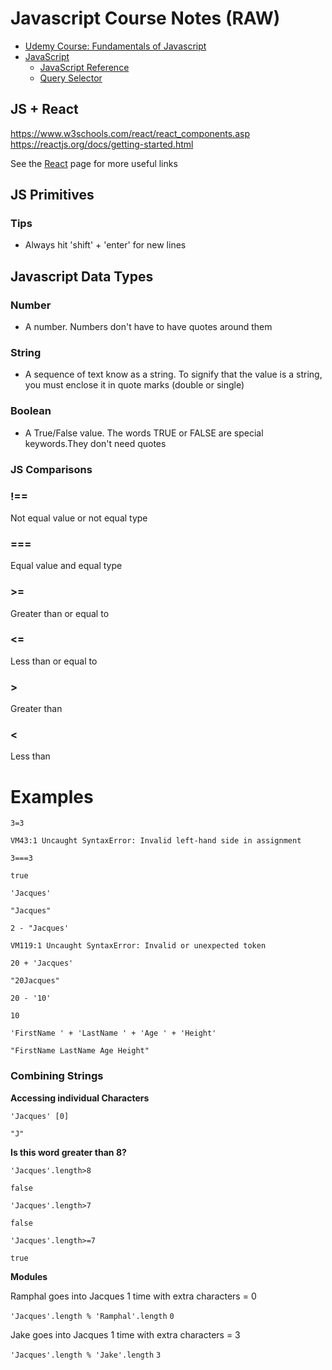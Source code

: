 # Javascript Course Notes (RAW)

- [Udemy Course: Fundamentals of Javascript](https://www.udemy.com/course/web-development-a-practical-html-css-and-js-beginner-course/learn/lecture/16454994#overview) 
- [JavaScript](https://www.w3schools.com/js/default.asp)
	- [JavaScript Reference](https://www.w3schools.com/jsref/)
	- [Query Selector](https://www.w3schools.com/jsref/met_element_queryselector.asp)

## JS + React

https://www.w3schools.com/react/react_components.asp
https://reactjs.org/docs/getting-started.html

See the [React](react.md) page for more useful links


## JS Primitives

### Tips
- Always hit 'shift' + 'enter' for new lines

## Javascript Data Types

### Number

- A number. Numbers don't have to have quotes around them

### String

- A sequence of text know as a string. To signify that the value is a string, you must enclose it in quote marks (double or single)

### Boolean

- A True/False value. The words TRUE or FALSE are special keywords.They don't need quotes

### JS Comparisons

### !==

Not equal value or not equal type

### ===

Equal value and equal type

### >=

Greater than or equal to

### <=

Less than or equal to

### >

Greater than

### <

Less than

# Examples
`3=3`

`VM43:1 Uncaught SyntaxError: Invalid left-hand side in assignment`

`3===3`

`true`

`'Jacques'`

`"Jacques"`

`2 - "Jacques'`

`VM119:1 Uncaught SyntaxError: Invalid or unexpected token`

`20 + 'Jacques'`

`"20Jacques"`

`20 - '10'`

`10`

`'FirstName ' + 'LastName ' + 'Age ' + 'Height'`

`"FirstName LastName Age Height"`

### Combining Strings 

**Accessing individual Characters**

`'Jacques' [0]`

`"J"`

**Is this word greater than 8?**

`'Jacques'.length>8`

`false`

`'Jacques'.length>7`

`false`

`'Jacques'.length>=7`

`true`

**Modules**

Ramphal goes into Jacques 1 time with extra characters = 0

`'Jacques'.length % 'Ramphal'.length`
`0`

Jake goes into Jacques 1 time with extra characters = 3

`'Jacques'.length % 'Jake'.length`
`3`
